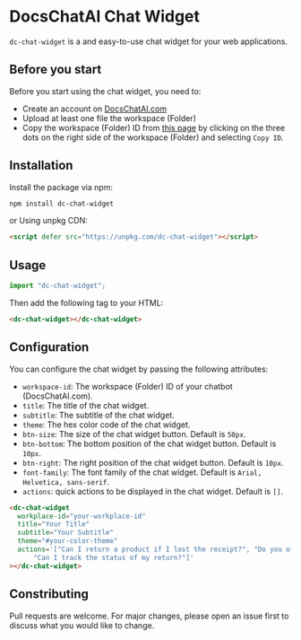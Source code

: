 # DocsChatAI Chat Widget

`dc-chat-widget` is a and easy-to-use chat widget for your web applications.

## Before you start

Before you start using the chat widget, you need to:

- Create an account on [DocsChatAI.com](https://docschatai.com) 
- Upload at least one file the workspace (Folder)
- Copy the workspace (Folder) ID from [this page](https://docschatai.com/workspaces) by clicking on the three dots on the right side of the workspace (Folder) and selecting `Copy ID`.

## Installation

Install the package via npm:

```sh
npm install dc-chat-widget
```

or Using unpkg CDN:

```html
<script defer src="https://unpkg.com/dc-chat-widget"></script>
```

## Usage

```javascript
import "dc-chat-widget";
```

Then add the following tag to your HTML:

```html
<dc-chat-widget></dc-chat-widget>
```

## Configuration

You can configure the chat widget by passing the following attributes:

- `workspace-id`: The workspace (Folder) ID of your chatbot (DocsChatAI.com).
- `title`: The title of the chat widget.
- `subtitle`: The subtitle of the chat widget.
- `theme`: The hex color code of the chat widget.
- `btn-size`: The size of the chat widget button. Default is `50px`.
- `btn-bottom`: The bottom position of the chat widget button. Default is `10px`.
- `btn-right`: The right position of the chat widget button. Default is `10px`.
- `font-family`: The font family of the chat widget. Default is `Arial, Helvetica, sans-serif`.
- `actions`: quick actions to be displayed in the chat widget. Default is `[]`.

```html
<dc-chat-widget
  workplace-id="your-workplace-id"
  title="Your Title"
  subtitle="Your Subtitle"
  theme="#your-color-theme"
  actions='["Can I return a product if I lost the receipt?", "Do you offer in-store returns?", 
      "Can I track the status of my return?"]'
></dc-chat-widget>
```

## Constributing

Pull requests are welcome. For major changes, please open an issue first to discuss what you would like to change.

